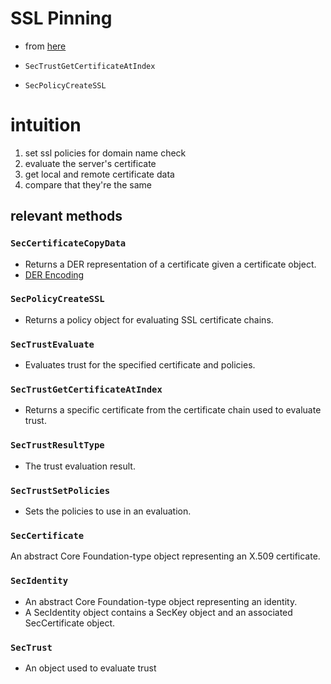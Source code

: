 # SSL Pinning

* from [here](https://infinum.co/the-capsized-eight/how-to-make-your-ios-apps-more-secure-with-ssl-pinning)

* `SecTrustGetCertificateAtIndex`

* `SecPolicyCreateSSL`

# intuition

1. set ssl policies for domain name check
1. evaluate the server's certificate
1. get local and remote certificate data
1. compare that they're the same

## relevant methods
### `SecCertificateCopyData`
* Returns a DER representation of a certificate given a certificate object.
* [DER Encoding](https://developer.apple.com/documentation/security/certificate_key_and_trust_services/certificates/storing_a_der_encoded_x.509_certificate)

### `SecPolicyCreateSSL`
* Returns a policy object for evaluating SSL certificate chains.

### `SecTrustEvaluate`
* Evaluates trust for the specified certificate and policies.

### `SecTrustGetCertificateAtIndex`
* Returns a specific certificate from the certificate chain used to evaluate trust.

### `SecTrustResultType`
* The trust evaluation result.

### `SecTrustSetPolicies`
* Sets the policies to use in an evaluation.

### `SecCertificate`
An abstract Core Foundation-type object representing an X.509 certificate.

### `SecIdentity`
* An abstract Core Foundation-type object representing an identity.
* A SecIdentity object contains a SecKey object and an associated SecCertificate object.

### `SecTrust`
* An object used to evaluate trust
